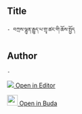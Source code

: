## Title
	- བཀྲས་ལྷུན་རྒྱུད་པ་གྲྭ་ཚང་གི་ཆོས་སྤྱོད

## Author
	- 



[<img src="https://img.icons8.com/color/25/000000/edit-property.png"> Open in Editor](http://editor.openpecha.org/P003284)

[<img width="25" src="https://library.bdrc.io/icons/BUDA-small.svg"> Open in Buda](https://library.bdrc.io/show/bdr:IE0OPP003284)
